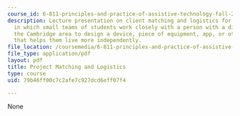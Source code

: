 ```yaml
---
course_id: 6-811-principles-and-practice-of-assistive-technology-fall-2014
description: Lecture presentation on client matching and logistics for a design project
  in which small teams of students work closely with a person with a disability in
  the Cambridge area to design a device, piece of equipment, app, or other solution
  that helps them live more independently.
file_location: /coursemedia/6-811-principles-and-practice-of-assistive-technology-fall-2014/79b46ff00c7c2afe7c927dcd6eff07f4_MIT6_811F14_Project_Match.pdf
file_type: application/pdf
layout: pdf
title: Project Matching and Logistics
type: course
uid: 79b46ff00c7c2afe7c927dcd6eff07f4

---
```

None